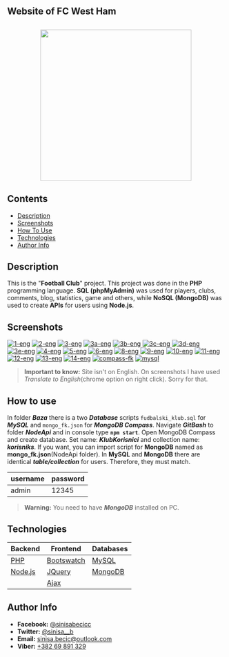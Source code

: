 ## Website of FC West Ham

## <p align="center"><img src="https://www.logo-designer.co/wp-content/uploads/2014/07/West-Ham-United-crest-logo-design-football.jpg" width="350" style="max-width:100%;"></p>

## Contents

- [Description](#description)
- [Screenshots](#screenshots)
- [How To Use](#how-to-use)
- [Technologies](#technologies)
- [Author Info](#author-info)

## Description

This is the "<b>Football Club</b>" project. This project was done in the <b>PHP</b> programming language. <b>SQL (phpMyAdmin)</b> was used for players, clubs, comments, blog, statistics, game and others, while <b>NoSQL (MongoDB)</b> was used to create <b>APIs</b> for users using **Node.js**.

## Screenshots

<a href="https://ibb.co/FXChSrf"><img src="https://i.ibb.co/LrH0LFq/1-eng.png" alt="1-eng" border="0"></a>
<a href="https://ibb.co/RjFqJ96"><img src="https://i.ibb.co/MBvmJs1/2-eng.png" alt="2-eng" border="0"></a>
<a href="https://ibb.co/wcLVd8Y"><img src="https://i.ibb.co/sWPngct/3-eng.png" alt="3-eng" border="0"></a>
<a href="https://ibb.co/b7qM77Q"><img src="https://i.ibb.co/SJW4JJ5/3a-eng.png" alt="3a-eng" border="0"></a>
<a href="https://ibb.co/swQ3nXz"><img src="https://i.ibb.co/1qK214j/3b-eng.png" alt="3b-eng" border="0"></a>
<a href="https://ibb.co/Dbgj82v"><img src="https://i.ibb.co/vBvMQnT/3c-eng.png" alt="3c-eng" border="0"></a>
<a href="https://ibb.co/sCdK6J6"><img src="https://i.ibb.co/bFMs2R2/3d-eng.png" alt="3d-eng" border="0"></a>
<a href="https://ibb.co/WV8CFvX"><img src="https://i.ibb.co/CPCLvKy/3e-eng.png" alt="3e-eng" border="0"></a>
<a href="https://ibb.co/1Kn45gY"><img src="https://i.ibb.co/ftST5gV/4-eng.png" alt="4-eng" border="0"></a>
<a href="https://ibb.co/jLHsRMM"><img src="https://i.ibb.co/P5t0Qhh/5-eng.png" alt="5-eng" border="0"></a>
<a href="https://ibb.co/gb83r0N"><img src="https://i.ibb.co/nqybwX9/6-eng.png" alt="6-eng" border="0"></a>
<a href="https://ibb.co/vxXVDp6"><img src="https://i.ibb.co/GvHnFy4/8-eng.png" alt="8-eng" border="0"></a>
<a href="https://ibb.co/tbSSpwH"><img src="https://i.ibb.co/VvddY0L/9-eng.png" alt="9-eng" border="0"></a>
<a href="https://ibb.co/cwKzQgf"><img src="https://i.ibb.co/W0NSfx8/10-eng.png" alt="10-eng" border="0"></a>
<a href="https://ibb.co/Z2mZwcP"><img src="https://i.ibb.co/Rjy5MQm/11-eng.png" alt="11-eng" border="0"></a>
<a href="https://ibb.co/LdFKZNy"><img src="https://i.ibb.co/zVMd46g/12-eng.png" alt="12-eng" border="0"></a>
<a href="https://ibb.co/drMQP6b"><img src="https://i.ibb.co/2yhjvP8/13-eng.png" alt="13-eng" border="0"></a>
<a href="https://ibb.co/yBPscts"><img src="https://i.ibb.co/x8L5tW5/14-eng.png" alt="14-eng" border="0"></a>
<a href="https://ibb.co/NgvRDGZ"><img src="https://i.ibb.co/RGF8rJz/compass-fk.png" alt="compass-fk" border="0"></a>
<a href="https://ibb.co/cbSv0FG"><img src="https://i.ibb.co/N1d35j8/mysql.png" alt="mysql" border="0"></a>

> **Important to know:** Site isn't on English. On screenshots I have used <i>Translate to English</i>(chrome option on right click). Sorry for that.

## How to use

In folder **_Baza_** there is a two **_Database_** scripts `fudbalski_klub.sql` for **_MySQL_** and `mongo_fk.json` for **_MongoDB Compass_**. Navigate **_GitBash_** to folder **_NodeApi_** and in console type **`npm start`**.
Open MongoDB Compass and create database. Set name: **_KlubKorisnici_** and collection name: **_korisniks_**.
If you want, you can import script for **MongoDB** named as **mongo_fk.json**(NodeApi folder). In **MySQL** and **MongoDB** there are identical **_table/collection_** for users. Therefore, they must match.

| username | password |
| -------- | -------- |
| admin    | 12345    |

> **Warning:** You need to have **_MongoDB_** installed on PC.

## Technologies</span>

| **Backend**                       | **Frontend**                                | **Databases**                                       |
| --------------------------------- | ------------------------------------------- | --------------------------------------------------- |
| [PHP](https://php.net)            | [Bootswatch](https://bootswatch.com/)       | [MySQL](https://www.mysql.com/)                     |
| [Node.js](https://nodejs.org/en/) | [JQuery](https://jquery.com)                | [MongoDB](https://www.mongodb.com/products/compass) |
|                                   | [Ajax](https://api.jquery.com/jquery.ajax/) |

## Author Info</span>

- **Facebook:** [@sinisabecicc](https://facebook.com/sinisabecicc)
- **Twitter:** [@sinisa\_\_b](https://twitter.com/sinisa__b)
- **Email:** [sinisa.becic@outlook.com](sinisa.becic@outlook.com)
- **Viber:** [+382 69 891 329](+38269891329)
